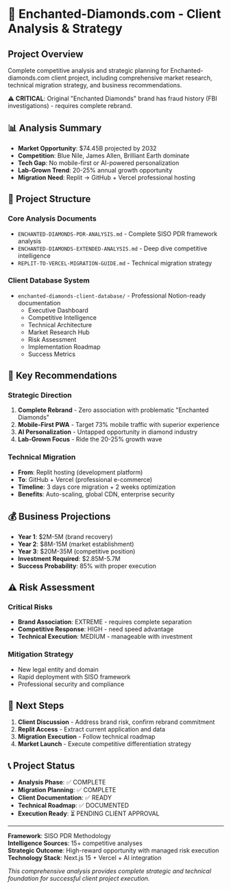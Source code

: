 # 💎 Enchanted-Diamonds.com - Client Analysis & Strategy

## Project Overview

Complete competitive analysis and strategic planning for Enchanted-diamonds.com client project, including comprehensive market research, technical migration strategy, and business recommendations.

⚠️ **CRITICAL**: Original "Enchanted Diamonds" brand has fraud history (FBI investigations) - requires complete rebrand.

## 📊 Analysis Summary

- **Market Opportunity**: $74.45B projected by 2032
- **Competition**: Blue Nile, James Allen, Brilliant Earth dominate
- **Tech Gap**: No mobile-first or AI-powered personalization
- **Lab-Grown Trend**: 20-25% annual growth opportunity
- **Migration Need**: Replit → GitHub + Vercel professional hosting

## 📁 Project Structure

### Core Analysis Documents
- `ENCHANTED-DIAMONDS-PDR-ANALYSIS.md` - Complete SISO PDR framework analysis
- `ENCHANTED-DIAMONDS-EXTENDED-ANALYSIS.md` - Deep dive competitive intelligence
- `REPLIT-TO-VERCEL-MIGRATION-GUIDE.md` - Technical migration strategy

### Client Database System
- `enchanted-diamonds-client-database/` - Professional Notion-ready documentation
  - Executive Dashboard
  - Competitive Intelligence  
  - Technical Architecture
  - Market Research Hub
  - Risk Assessment
  - Implementation Roadmap
  - Success Metrics

## 🎯 Key Recommendations

### Strategic Direction
1. **Complete Rebrand** - Zero association with problematic "Enchanted Diamonds"
2. **Mobile-First PWA** - Target 73% mobile traffic with superior experience
3. **AI Personalization** - Untapped opportunity in diamond industry
4. **Lab-Grown Focus** - Ride the 20-25% growth wave

### Technical Migration
- **From**: Replit hosting (development platform)
- **To**: GitHub + Vercel (professional e-commerce)
- **Timeline**: 3 days core migration + 2 weeks optimization
- **Benefits**: Auto-scaling, global CDN, enterprise security

## 💰 Business Projections

- **Year 1**: $2M-5M (brand recovery)
- **Year 2**: $8M-15M (market establishment)  
- **Year 3**: $20M-35M (competitive position)
- **Investment Required**: $2.85M-5.7M
- **Success Probability**: 85% with proper execution

## ⚠️ Risk Assessment

### Critical Risks
- **Brand Association**: EXTREME - requires complete separation
- **Competitive Response**: HIGH - need speed advantage
- **Technical Execution**: MEDIUM - manageable with investment

### Mitigation Strategy
- New legal entity and domain
- Rapid deployment with SISO framework
- Professional security and compliance

## 🚀 Next Steps

1. **Client Discussion** - Address brand risk, confirm rebrand commitment
2. **Replit Access** - Extract current application and data
3. **Migration Execution** - Follow technical roadmap
4. **Market Launch** - Execute competitive differentiation strategy

## 📞 Project Status

- **Analysis Phase**: ✅ COMPLETE
- **Migration Planning**: ✅ COMPLETE  
- **Client Documentation**: ✅ READY
- **Technical Roadmap**: ✅ DOCUMENTED
- **Execution Ready**: ⏳ PENDING CLIENT APPROVAL

---

**Framework**: SISO PDR Methodology  
**Intelligence Sources**: 15+ competitive analyses  
**Strategic Outcome**: High-reward opportunity with managed risk execution  
**Technology Stack**: Next.js 15 + Vercel + AI integration

*This comprehensive analysis provides complete strategic and technical foundation for successful client project execution.*